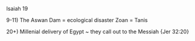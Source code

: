 Isaiah 19


9-11) The Aswan Dam = ecological disaster
	Zoan = Tanis

20+) Millenial
	delivery of Egypt ~ they call out to the Messiah
	{Jer 32:20}

